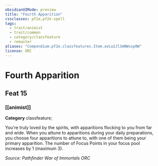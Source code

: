 ```yaml
---
obsidianUIMode: preview
title: "Fourth Apparition"
cssclasses: pf2e,pf2e-spell
tags:
  - trait/animist
  - trait/common
  - category/classfeature
  - remaster
aliases: "Compendium.pf2e.classfeatures.Item.avLo2Jl3mNWssp0W"
license: ORC
---
```

# Fourth Apparition
## Feat 15
### [[animist]]

**Category** classfeature; 




You're truly loved by the spirits, with apparitions flocking to you from far and wide. When you attune to apparitions during your daily preparations, you choose four apparitions to attune to, with one of them being your primary apparition. The number of Focus Points in your focus pool increases by 1 (maximum 3).

*Source: Pathfinder War of Immortals*
*ORC*